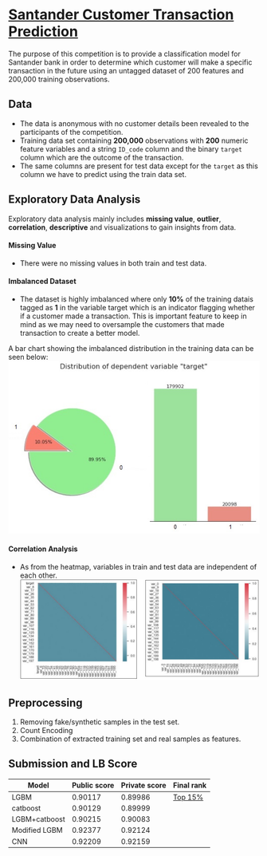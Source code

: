 # [Santander Customer Transaction Prediction](https://www.kaggle.com/c/santander-customer-transaction-prediction)

The purpose of this competition is to provide a classification model for Santander bank in order to determine which customer will make a specific transaction in the future using an untagged dataset of 200 features and 200,000 training observations.


## **Data**
- The data is anonymous with no customer details been revealed to the participants of the competition.
- Training data set containing **200,000** observations with **200** numeric feature variables and a string `ID_code` column and the binary `target` column which are the outcome of the transaction.   
- The same columns are present for test data except for the `target` as this column we have to predict using the train data set.

## **Exploratory Data Analysis**
Exploratory data analysis mainly includes **missing value**, **outlier**, **correlation**, **descriptive** and visualizations to gain insights from data.

#### Missing Value
- There were no missing values in both train and test data.

#### Imbalanced Dataset
- The dataset is highly imbalanced where only **10%** of the training datais tagged as **1** in the variable target which is an indicator flagging whether if a customer made a transaction. This is important feature to keep in mind as we may need to oversample the customers that made transaction to create a better model.

A bar chart showing the imbalanced distribution in the training data can be seen below:
![Target Distribution](https://github.com/shejz/Santander-Customer-Transaction-Prediction/blob/master/graphs/target_distribution.jpg)

#### Correlation Analysis
- As from the heatmap, variables in train and test data are independent of each other.
![Correlations](https://github.com/shejz/Santander-Customer-Transaction-Prediction/blob/master/graphs/correlations.jpg)
 
## **Preprocessing**
1. Removing fake/synthetic samples in the test set.
2. Count Encoding
3. Combination of extracted training set and real samples as features.

## **Submission and LB Score**

|Model|Public score|Private score|Final rank| 
|------|-------|-------|-------------|
|LGBM |0.90117|0.89986| [Top 15%](https://www.kaggle.com/shielaj/competitions)|
|catboost| 0.90129|0.89999| |
|LGBM+catboost|0.90215|0.90083| |
|Modified LGBM |0.92377|0.92124| |
|CNN |0.92209|0.92159| |




